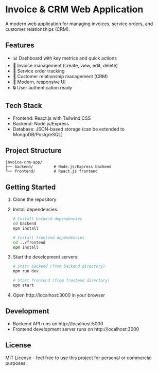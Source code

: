 # Invoice & CRM Web Application

A modern web application for managing invoices, service orders, and customer relationships (CRM).

## Features

- 📊 Dashboard with key metrics and quick actions
- 📄 Invoice management (create, view, edit, delete)
- 🔧 Service order tracking
- 👥 Customer relationship management (CRM)
- 🎨 Modern, responsive UI
- 🔒 User authentication ready

## Tech Stack

- Frontend: React.js with Tailwind CSS
- Backend: Node.js/Express
- Database: JSON-based storage (can be extended to MongoDB/PostgreSQL)

## Project Structure

```
invoice-crm-app/
├── backend/         # Node.js/Express backend
└── frontend/        # React.js frontend
```

## Getting Started

1. Clone the repository
2. Install dependencies:
   ```bash
   # Install backend dependencies
   cd backend
   npm install

   # Install frontend dependencies
   cd ../frontend
   npm install
   ```

3. Start the development servers:
   ```bash
   # Start backend (from backend directory)
   npm run dev

   # Start frontend (from frontend directory)
   npm start
   ```

4. Open http://localhost:3000 in your browser

## Development

- Backend API runs on http://localhost:5000
- Frontend development server runs on http://localhost:3000

## License

MIT License - feel free to use this project for personal or commercial purposes.